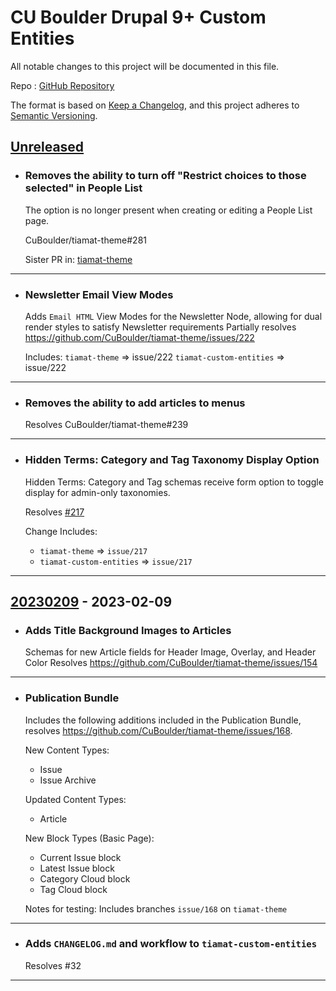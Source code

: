 # CU Boulder Drupal 9+ Custom Entities

All notable changes to this project will be documented in this file.

Repo : [GitHub Repository](https://github.com/CuBoulder/tiamat-profile)

The format is based on [Keep a Changelog](https://keepachangelog.com/en/1.0.0/),
and this project adheres to [Semantic Versioning](https://semver.org/spec/v2.0.0.html).

## [Unreleased]

- ### Removes the ability to turn off "Restrict choices to those selected" in People List
  The option is no longer present when creating or editing a People List page.
  
  CuBoulder/tiamat-theme#281
  
  Sister PR in: [tiamat-theme](https://github.com/CuBoulder/tiamat-theme/pull/285)
---

- ### Newsletter Email View Modes
  Adds `Email HTML` View Modes for the Newsletter Node, allowing for dual render styles to satisfy Newsletter requirements
  Partially resolves https://github.com/CuBoulder/tiamat-theme/issues/222
  
  Includes:
  `tiamat-theme` => issue/222
  `tiamat-custom-entities` => issue/222
---

- ### Removes the ability to add articles to menus
  Resolves CuBoulder/tiamat-theme#239
---

- ### Hidden Terms: Category and Tag Taxonomy Display Option
  Hidden Terms: Category and Tag schemas receive form option to toggle display for admin-only taxonomies.
  
  Resolves [#217 ](https://github.com/CuBoulder/tiamat-theme/issues/217)
  
  Change Includes:
  - `tiamat-theme` => `issue/217`
  - `tiamat-custom-entities` => `issue/217`
  
---

## [20230209] - 2023-02-09

-   ### Adds Title Background Images to Articles
    Schemas for new Article fields for Header Image, Overlay, and Header Color
    Resolves <https://github.com/CuBoulder/tiamat-theme/issues/154>

* * *

-   ### Publication Bundle

    Includes the following additions included in the Publication Bundle, resolves <https://github.com/CuBoulder/tiamat-theme/issues/168>.

    New Content Types:

    -   Issue
    -   Issue Archive

    Updated Content Types:

    -   Article

    New Block Types (Basic Page):

    -   Current Issue block
    -   Latest Issue block
    -   Category Cloud block
    -   Tag Cloud block

    Notes for testing:
    Includes branches `issue/168` on `tiamat-theme`

* * *

-   ### Adds `CHANGELOG.md` and workflow to `tiamat-custom-entities`
    Resolves #32 

* * *

[Unreleased]: https://github.com/CuBoulder/tiamat-custom-entities/compare/20230209...HEAD

[20230209]: https://github.com/CuBoulder/tiamat-custom-entities/compare/5194d160ddd0ecedec145abb78463eda2032d8a4...20230209
